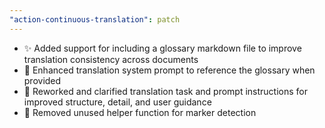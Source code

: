 ```yaml
---
"action-continuous-translation": patch
---
```


- ✨ Added support for including a glossary markdown file to improve translation consistency across documents
- 📝 Enhanced translation system prompt to reference the glossary when provided
- 🚀 Reworked and clarified translation task and prompt instructions for improved structure, detail, and user guidance
- 🧹 Removed unused helper function for marker detection
